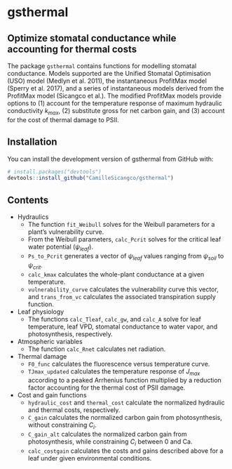 
<!-- README.md is generated from README.Rmd. Please edit that file -->

# gsthermal

<!-- badges: start -->
<!-- badges: end -->

## Optimize stomatal conductance while accounting for thermal costs

The package `gsthermal` contains functions for modelling stomatal
conductance. Models supported are the Unified Stomatal Optimisation
(USO) model (Medlyn et al. 2011), the instantaneous ProfitMax model
(Sperry et al. 2017), and a series of instantaneous models derived from
the ProfitMax model (Sicangco et al.). The modified ProfitMax models
provide options to (1) account for the temperature response of maximum
hydraulic conductivity $k_{max}$, (2) substitute gross for net carbon
gain, and (3) account for the cost of thermal damage to PSII.

## Installation

You can install the development version of gsthermal from GitHub with:

``` r
# install.packages("devtools")
devtools::install_github("CamilleSicangco/gsthermal")
```

## Contents

- Hydraulics
  - The function `fit_Weibull` solves for the Weibull parameters for a
    plant’s vulnerability curve.
  - From the Weibull parameters, `calc_Pcrit` solves for the critical
    leaf water potential ($\psi_{leaf}$).
  - `Ps_to_Pcrit` generates a vector of $\psi_{leaf}$ values ranging
    from $\psi_{soil}$ to $\psi_{crit}$.
  - `calc_kmax` calculates the whole-plant conductance at a given
    temperature.
  - `vulnerability_curve` calculates the vulnerability curve this
    vector, and `trans_from_vc` calculates the associated transpiration
    supply function.
- Leaf physiology
  - The functions `calc_Tleaf`, `calc_gw`, and `calc_A` solve for leaf
    temperature, leaf VPD, stomatal conductance to water vapor, and
    photosynthesis, respectively.
- Atmospheric variables
  - The function `calc_Rnet` calculates net radiation.
- Thermal damage
  - `F0_func` calculates the fluorescence versus temperature curve.
  - `TJmax_updated` calculates the temperature response of $J_{max}$
    according to a peaked Arrhenius function multiplied by a reduction
    factor accounting for the thermal cost of PSII damage.
- Cost and gain functions
  - `hydraulic_cost` and `thermal_cost` calculate the normalized
    hydraulic and thermal costs, respectively.
  - `C_gain` calculates the normalized carbon gain from photosynthesis,
    without constraining $C_i$.
  - `C_gain_alt` calculates the normalized carbon gain from
    photosynthesis, while constraining $C_i$ between 0 and Ca.
  - `calc_costgain` calculates the costs and gains described above for a
    leaf under given environmental conditions.
